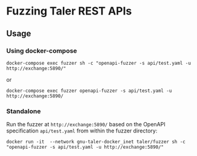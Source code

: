 # Fuzzing Taler REST APIs
## Usage
### Using docker-compose
```
docker-compose exec fuzzer sh -c "openapi-fuzzer -s api/test.yaml -u http://exchange:5890/"
```
or
```
docker-compose exec fuzzer openapi-fuzzer -s api/test.yaml -u http://exchange:5890/
```

### Standalone
Run the fuzzer at `http://exchange:5890/` based on the OpenAPI specification `api/test.yaml` from within the fuzzer directory:
```
docker run -it  --network gnu-taler-docker_inet taler/fuzzer sh -c "openapi-fuzzer -s api/test.yaml -u http://exchange:5890/"
```


